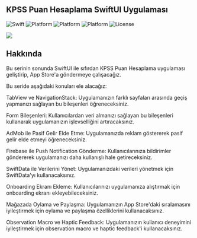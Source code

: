 ## KPSS Puan Hesaplama SwiftUI Uygulaması

![Swift](https://img.shields.io/badge/Swift-5.9-orange.svg)
![Platform](https://img.shields.io/badge/Platform-iOS17%20-red.svg)
![Platform](https://img.shields.io/badge/Platform-WatchOs10%20-red.svg)
![Platform](https://img.shields.io/badge/SwiftUI-4-green.svg)
![License](https://img.shields.io/badge/License-MIT-blue.svg)

[<img src="https://yourimageshare.com/ib/QN2zYujrbL.webp">](https://www.youtube.com/watch?v=QeRIqr8V8oE&list=PL7YHguPv2mAxvbiMw3NwVtenV12wxlDPy "SwiftUI ile KPSS Puan Hesaplama Uygulaması")


## Hakkında
Bu serinin sonunda SwiftUI ile sıfırdan KPSS Puan Hesaplama uygulaması geliştirip, App Store'a göndermeye çalışacağız.

Bu seride aşağıdaki konuları ele alacağız:

TabView ve NavigationStack: Uygulamanızın farklı sayfaları arasında geçiş yapmanızı sağlayan bu bileşenleri öğreneceksiniz.

Form Bileşenleri: Kullanıcılardan veri almanızı sağlayan bu bileşenleri kullanarak uygulamanızın işlevselliğini artıracaksınız.

AdMob ile Pasif Gelir Elde Etme: Uygulamanızda reklam göstererek pasif gelir elde etmeyi öğreneceksiniz.

Firebase ile Push Notification Gönderme: Kullanıcılarınıza bildirimler göndererek uygulamanızı daha kullanışlı hale getireceksiniz.

SwiftData ile Verilerini Yönet: Uygulamanızdaki verileri yönetmek için SwiftData'yı kullanacaksınız.

Onboarding Ekranı Ekleme: Kullanıcılarınızı uygulamanıza alıştırmak için onboarding ekranı ekleyebileceksiniz.

Mağazada Oylama ve Paylaşma: Uygulamanızın App Store'daki sıralamasını iyileştirmek için oylama ve paylaşma özelliklerini kullanacaksınız.

Observation Macro ve Haptic Feedback: Uygulamanızın kullanıcı deneyimini iyileştirmek için observation macro ve haptic feedback'i kullanacaksınız.
